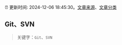 :alarm_clock: 更新时间: 2024-12-06 18:45:30。[文章来源](/README.md)、[文章分类](/TAGS.md)

## Git、SVN


> 关键字：`Git`、`SVN`



